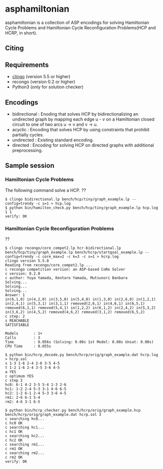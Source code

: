 # asphamiltonian
asphamiltonian is a collection of ASP encodings for solving Hamiltonian Cycle Problems and Hamiltonian Cycle Reconfiguration Problems(HCP and HCRP, in short).
## Citing
## Requirements
   + [clingo](https://potassco.org/clingo/) (version 5.5 or higher)
   + recongo (version 0.2 or higher)
   + Python3 (only for solution checker)
## Encodings
   + bidirectional : Enoding that solves HCP by bidirectionalizing an undirected graph by mapping each edge u - v on a Hamiltonian closed circuit to one of two arcs u → v and v → u.
   + acyclic : Encoding that solves HCP by using constraints that prohibit partially cycles.
   + undirected : Existing standard encoding.
   + directed : Encoding for solving HCP on directed graphs with additional preprocessing.
## Sample session
### Hamiltonian Cycle Problems
The following command solve a HCP. ??
```
$ clingo bidirectional.lp bench/hcp/tiny/graph_example.lp --config=trendy -c s=1 > hcp.log
$ python bin/hamilton_check.py bench/hcp/tiny/graph_example.lp hcp.log 1 1
verify: OK
```
### Hamiltonian Cycle Reconfiguration Problems
??
```
$ clingo recongo/core_compet2.lp hcr-bidirectional.lp bench/hcp/tiny/graph_example.lp bench/hcrp/startgoal_example.lp --config=trendy -c core_max=2 -c k=3 -c s=1 > hcrp.log
clingo version 5.5.0
Reading from recongo/core_compet2.lp ...
c recongo competition version: an ASP-based CoRe Solver
c version: 0.2.0
c author: Yuya Yamada, Kentaro Yamada, Mutsunori Banbara
Solving...
Solving...
Solving...
Answer: 1
in(6,1,0) in(4,2,0) in(3,5,0) in(5,4,0) in(1,3,0) in(2,6,0) in(1,2,1) in(2,4,1) in(5,3,1) in(3,1,1) removed(2,6,1) in(4,6,1) in(6,5,1) removed(6,1,1) removed(5,4,1) in(1,2,2) in(6,1,2) in(2,4,2) in(5,3,2) in(3,6,2) in(4,5,2) removed(4,6,2) removed(3,1,2) removed(6,5,2)
c step: 2
s REACHABLE
SATISFIABLE

Models       : 1+
Calls        : 3
Time         : 0.056s (Solving: 0.00s 1st Model: 0.00s Unsat: 0.00s)
CPU Time     : 0.055s

$ python bin/hcrp_decode.py bench/hcrp/orig/graph_example.dat hcrp.log > hcrp.sol  
s 1-3 1-6 2-4 2-6 3-5 4-5
t 1-2 1-6 2-4 3-5 3-6 4-5
a YES
c optimum YES
c step 2
hc0: 6-1 4-2 3-5 5-4 1-3 2-6
hc1: 1-2 2-4 5-3 3-1 4-6 6-5
hc2: 1-2 6-1 2-4 5-3 3-6 4-5
rm1: 2-6 6-1 5-4
rm2: 4-6 3-1 6-5

$ python bin/hcrp_checker.py bench/hcrp/orig/graph_example.hcp bench/hcrp/orig/graph_example.dat hcrp.sol 3
c searching hc0...
c hc0 OK
c searching hc1...
c hc1 OK
c searching hc2...
c hc2 OK
c searching rm1...
c rm1 OK
c searching rm2...
c rm2 OK
verify: OK
```